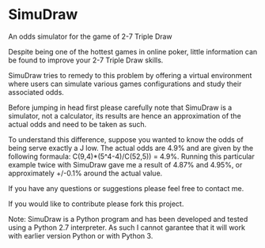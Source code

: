 SimuDraw
========

An odds simulator for the game of 2-7 Triple Draw


Despite being one of the hottest games in online poker, little information can be found to improve your 2-7 Triple Draw skills.

SimuDraw tries to remedy to this problem by offering a virtual environment where users can simulate various games configurations and study their associated odds.

Before jumping in head first please carefully note that SimuDraw is a simulator, not a calculator, its results are hence an approximation of the actual odds and need to be taken as such.

To understand this difference, suppose you wanted to know the odds of being serve exactly a J low.  The actual odds are 4.9% and are given by the following formaula: C(9,4)*(5^4-4)/C(52,5)) = 4.9%.   Running this particular example twice with SimuDraw gave me a result of 4.87% and 4.95%, or approximately +/-0.1% around the actual value.


If you have any questions or suggestions please feel free to contact me. 

If you would like to contribute please fork this project.

Note: SimuDraw is a Python program and has been developed and tested using a Python 2.7 interpreter. As such I cannot garantee that it will work with earlier version Python or with Python 3.
